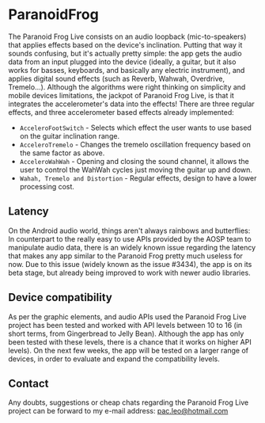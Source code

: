 ParanoidFrog
============
The Paranoid Frog Live consists on an audio loopback (mic-to-speakers) that applies effects based on the device's inclination.
Putting that way it sounds confusing, but it's actually pretty simple: the app gets the audio data from an input plugged into the device (ideally, a guitar, but it also works for basses, keyboards, and basically any electric instrument), and applies digital sound effects (such as Reverb, Wahwah, Overdrive, Tremelo...). 
Although the algorithms were right thinking on simplicity and mobile devices limitations, the jackpot of Paranoid Frog Live, is that it integrates the accelerometer's data into the effects!
There are three regular effects, and three accelerometer based effects already implemented:
* ``AcceleroFootSwitch`` - Selects which effect the user wants to use based on the guitar inclination range.
* ``AcceleroTremelo`` - Changes the tremelo oscillation frequency based on the same factor as above.
* ``AcceleroWahWah`` - Opening and closing the sound channel, it allows the user to control the WahWah cycles just moving the guitar up and down.
* ``Wahah, Tremelo and Distortion`` - Regular effects, design to have a lower processing cost.

Latency
-------
On the Android audio world, things aren't always rainbows and butterflies: In counterpart to the really easy to use APIs provided by the AOSP team to manipulate audio data, there is an widely known issue regarding the latency that makes any app similar to the Paranoid Frog pretty much useless for now. 
Due to this issue (widely known as the issue #3434), the app is on its beta stage, but already being improved to work with newer audio libraries.

Device compatibility
--------------------
As per the graphic elements, and audio APIs used the Paranoid Frog Live project has been tested and worked with API levels between 10 to 16 (in short terms, from Gingerbread to Jelly Bean). 
Although the app has only been tested with these levels, there is a chance that it works on higher API levels). On the next few weeks, the app will be tested on a larger range of devices, in order to evaluate and expand the compatibility levels.

Contact
-------
Any doubts, suggestions or cheap chats regarding the Paranoid Frog Live project can be forward to my e-mail address:
pac.leo@hotmail.com
